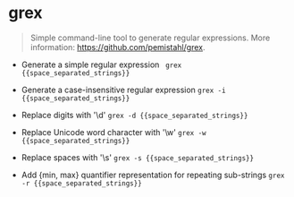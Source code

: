 # grex
> Simple command-line tool to generate regular expressions.
> More information: <https://github.com/pemistahl/grex>.

- Generate a simple regular expression
` grex {{space_separated_strings}}`

- Generate a case-insensitive regular expression
`grex -i {{space_separated_strings}}`

- Replace digits with '\d'
`grex -d {{space_separated_strings}}`

- Replace Unicode word character with '\w'
`grex -w {{space_separated_strings}}`

- Replace spaces with '\s'
`grex -s {{space_separated_strings}}`

- Add {min, max} quantifier representation for repeating sub-strings
`grex -r {{space_separated_strings}}`
